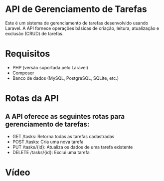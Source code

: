 <!DOCTYPE html>
<head>
        <meta name="viewport" content="width=device-width, initial-scale=1.0">
        <meta charset="UTF-8">

</head>
<html>
    <body>
        <div class="titulo">
            <h1>API de Gerenciamento de Tarefas</h1>
            <p>Este é um sistema de gerenciamento de tarefas desenvolvido usando Laravel. A API fornece operações básicas de criação, leitura, atualização e exclusão (CRUD) de                     tarefas.</p>
        </div>
        <div class="req">
            <h1>Requisitos</h1>
            <ul>
                <li>PHP (versão suportada pelo Laravel)</li>
                <li>Composer</li>
                <li>Banco de dados (MySQL, PostgreSQL, SQLite, etc.)</li>
            </ul>
        </div>
        <div class="rotas">
            <h1>Rotas da API</h1>
            <h2>A API oferece as seguintes rotas para gerenciamento de tarefas:</h2>
             <ul>
                <li>GET /tasks: Retorna todas as tarefas cadastradas</li>
                <li>POST /tasks: Cria uma nova tarefa</li>
                <li>PUT /tasks/{id}: Atualiza os dados de uma tarefa existente</li>
                <li>DELETE /tasks/{id}: Exclui uma tarefa</li>
            </ul>
        </div>
        <div class="video">
            <h1> Vídeo </h1>
            <a href="https://drive.google.com/file/d/1r_2XenbJlMdzV3ryasK0r6FL5mxIMXrs/view?usp=sharing Video de demonstração </a>
        </div>
    </body>
</html>
